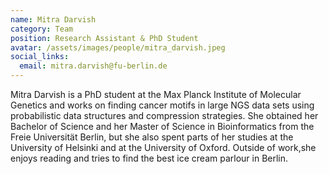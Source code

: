 ```yaml
---
name: Mitra Darvish
category: Team
position: Research Assistant & PhD Student
avatar: /assets/images/people/mitra_darvish.jpeg
social_links:
  email: mitra.darvish@fu-berlin.de
---
```


Mitra Darvish is a PhD student at the Max Planck Institute of Molecular Genetics and works on finding cancer motifs in
large NGS data sets using probabilistic data structures and compression strategies. She obtained her Bachelor of Science
and her Master of Science in Bioinformatics from the Freie Universität Berlin, but she also spent parts of her studies
at the University of Helsinki and at the University of Oxford. Outside of work,she enjoys reading and tries to find the
best ice cream parlour in Berlin.

